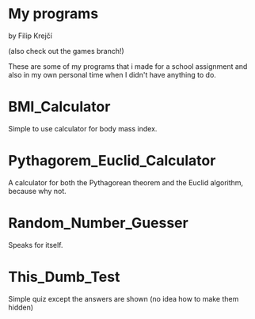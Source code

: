 # My programs
by Filip Krejčí

(also check out the games branch!)

These are some of my programs that i made for a school assignment and also in my own personal time when I didn't have anything to do.

# BMI_Calculator
Simple to use calculator for body mass index.

# Pythagorem_Euclid_Calculator
A calculator for both the Pythagorean theorem and the Euclid algorithm, because why not.

# Random_Number_Guesser
Speaks for itself.

# This_Dumb_Test
Simple quiz except the answers are shown (no idea how to make them hidden)
